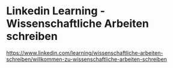 # Linkedin Learning - Wissenschaftliche Arbeiten schreiben

https://www.linkedin.com/learning/wissenschaftliche-arbeiten-schreiben/willkommen-zu-wissenschaftliche-arbeiten-schreiben
